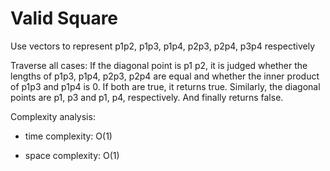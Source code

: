 # Valid Square

Use vectors to represent p1p2, p1p3, p1p4, p2p3, p2p4, p3p4 respectively

Traverse all cases:
If the diagonal point is p1 p2, it is judged whether the lengths of p1p3, p1p4, p2p3, p2p4 are equal and whether the inner product of p1p3 and p1p4 is 0. If both are true, it returns true.
Similarly, the diagonal points are p1, p3 and p1, p4, respectively.
And finally returns false.

Complexity analysis:
- time complexity: O(1)

- space complexity: O(1)

